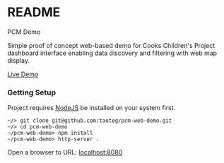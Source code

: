 # README #

PCM Demo

Simple proof of concept web-based demo for Cooks Children's Project dashboard interface enabling data discovery and filtering with web map display.

<a href="http://129.114.6.130/" target="_blank">Live Demo</a>

### Getting Setup

Project requires [NodeJS](https://nodejs.org/en/) be installed on your system first.

```
~/> git clone git@github.com:taoteg/pcm-web-demo.git
~/> cd pcm-web-demo
~/pcm-web-demo> npm install
~/pcm-web-demo> http-server .
```

Open a browser to URL: <a href="http://localhost:8080" target="_blank">localhost:8080</a>
